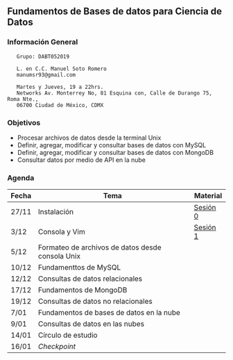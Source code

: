 ## Fundamentos de Bases de datos para Ciencia de Datos 

### Información General

```
   Grupo: DABT052019

   L. en C.C. Manuel Soto Romero
   manumsr93@gmail.com

   Martes y Jueves, 19 a 22hrs.
   Networks Av. Monterrey No, 81 Esquina con, Calle de Durango 75, Roma Nte., 
   06700 Ciudad de México, CDMX
```

### Objetivos
- Procesar archivos de datos desde la terminal Unix
- Definir, agregar, modificar y consultar bases de datos con MySQL
- Definir, agregar, modificar y consultar bases de datos con MongoDB
- Consultar datos por medio de API en la nube

### Agenda

| Fecha | Tema                                             | Material |
|-------|--------------------------------------------------|----------|
| 27/11 | Instalación                                      | [Sesión 0](https://docs.google.com/document/d/1P7xnYGl1ChaPsauKGTy-UYMAsx9Q2FgnhNAgwdjZ798/edit?usp=sharing) |
| 3/12  | Consola y Vim                                    | [Sesión 1](Sesion-01/) |
| 5/12  | Formateo de archivos de datos desde consola Unix |          |
| 10/12 | Fundamenttos de MySQL                            |          |
| 12/12 | Consultas de datos relacionales                  |          |
| 17/12 | Fundamentos de MongoDB                           |          |
| 19/12 | Consultas de datos no relacionales               |          |
| 7/01  | Fundamentos de bases de datos en la nube         |          |
| 9/01  | Consultas de datos en las nubes                  |          |
| 14/01 | Círculo de estudio                               |          |
| 16/01 | *Checkpoint*                                     |          |
